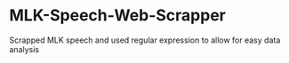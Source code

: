 # MLK-Speech-Web-Scrapper
Scrapped MLK speech and used regular expression to allow for easy data analysis
